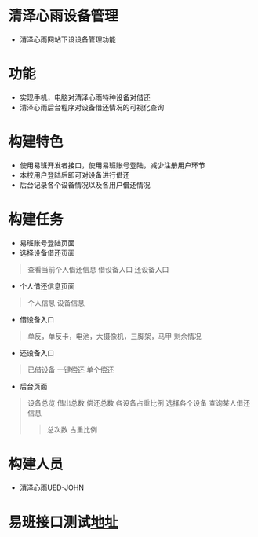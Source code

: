 # 清泽心雨设备管理
* 清泽心雨网站下设设备管理功能
# 功能
* 实现手机，电脑对清泽心雨特种设备对借还
* 清泽心雨后台程序对设备借还情况的可视化查询
# 构建特色
* 使用易班开发者接口，使用易班账号登陆，减少注册用户环节
* 本校用户登陆后即可对设备进行借还
* 后台记录各个设备情况以及各用户借还情况
# 构建任务
* 易班账号登陆页面
* 选择设备借还页面
 > 查看当前个人借还信息
 > 借设备入口
 > 还设备入口
* 个人借还信息页面
 > 个人信息
 > 设备信息
* 借设备入口
 > 单反，单反卡，电池，大摄像机，三脚架，马甲
 > 剩余情况
* 还设备入口
 > 已借设备
 > 一键偿还
 > 单个偿还


* 后台页面
 >设备总览
 >借出总数
 >偿还总数
 >各设备占重比例
 >选择各个设备
 >查询某人借还信息
  >>总次数
  >>占重比例

# 构建人员
* 清泽心雨UED-JOHN

# 易班接口测试[地址](http://tyutjohn.com/ybdemo/demo/)